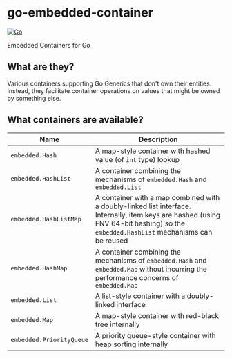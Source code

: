 # go-embedded-container

[![Go](https://github.com/heucuva/go-embedded-container/actions/workflows/go.yml/badge.svg)](https://github.com/heucuva/go-embedded-container/actions/workflows/go.yml)

Embedded Containers for Go

## What are they?
Various containers supporting Go Generics that don't own their entities. Instead, they facilitate container operations on values that might be owned by something else.

## What containers are available?

| Name | Description |
|------|-------------|
| `embedded.Hash` | A map-style container with hashed value (of `int` type) lookup |
| `embedded.HashList` | A container combining the mechanisms of `embedded.Hash` and `embedded.List` |
| `embedded.HashListMap` | A container with a map combined with a doubly-linked list interface. Internally, item keys are hashed (using FNV 64-bit hashing) so the `embedded.HashList` mechanisms can be reused |
| `embedded.HashMap` | A container combining the mechanisms of `embedded.Hash` and `embedded.Map` without incurring the performance concerns of `embedded.Map` |
| `embedded.List` | A list-style container with a doubly-linked interface |
| `embedded.Map` | A map-style container with red-black tree internally |
| `embedded.PriorityQueue` | A priority queue-style container with heap sorting internally |
